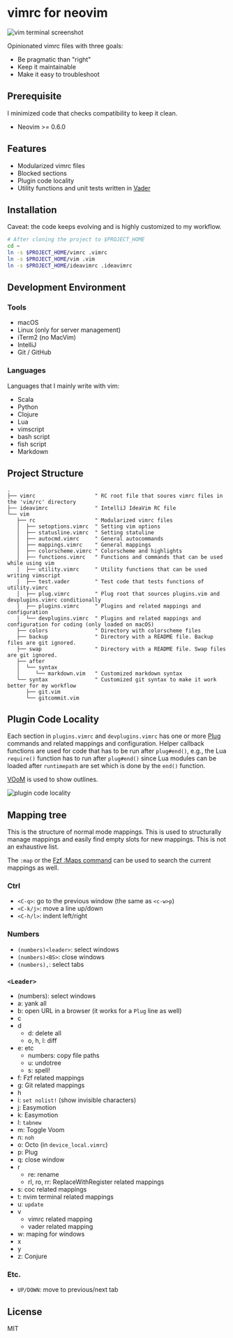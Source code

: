 vimrc for neovim
===

![vim terminal screenshot](/screenshots/vimrc.png)

Opinionated vimrc files with three goals:

* Be pragmatic than "right"
* Keep it maintainable
* Make it easy to troubleshoot

Prerequisite
---

I minimized code that checks compatibility to keep it clean.

* Neovim >= 0.6.0

Features
---

* Modularized vimrc files
* Blocked sections
* Plugin code locality
* Utility functions and unit tests written in [Vader](https://github.com/junegunn/vader.vim)

Installation
---

Caveat: the code keeps evolving and is highly customized to my workflow.

```sh
# After cloning the project to $PROJECT_HOME
cd ~
ln -s $PROJECT_HOME/vimrc .vimrc
ln -s $PROJECT_HOME/vim .vim
ln -s $PROJECT_HOME/ideavimrc .ideavimrc
```

Development Environment
---

### Tools

* macOS
* Linux (only for server management)
* iTerm2 (no MacVim)
* IntelliJ
* Git / GitHub

### Languages

Languages that I mainly write with vim:

* Scala
* Python
* Clojure
* Lua
* vimscript
* bash script
* fish script
* Markdown

Project Structure
---

```vim
.
├── vimrc                   " RC root file that soures vimrc files in the 'vim/rc' directory
├── ideavimrc               " IntelliJ IdeaVim RC file
└── vim
   ├── rc                   " Modularized vimrc files
   │  ├── setoptions.vimrc  " Setting vim options
   │  ├── statusline.vimrc  " Setting statuline
   │  ├── autocmd.vimrc     " General autocommands
   │  ├── mappings.vimrc    " General mappings
   │  ├── colorscheme.vimrc " Colorscheme and highlights
   │  ├── functions.vimrc   " Functions and commands that can be used while using vim
   │  ├── utility.vimrc     " Utility functions that can be used writing vimscript
   │  ├── test.vader        " Test code that tests functions of utility.vimrc
   │  ├── plug.vimrc        " Plug root that sources plugins.vim and devplugins.vimrc conditionally
   │  ├── plugins.vimrc     " Plugins and related mappings and configuration
   │  └── devplugins.vimrc  " Plugins and related mappings and configuration for coding (only loaded on macOS)
   ├── colors               " Directory with colorscheme files
   ├── backup               " Directory with a README file. Backup files are git ignored.
   ├── swap                 " Directory with a README file. Swap files are git ignored.
   ├── after
   │  └── syntax
   │     └── markdown.vim   " Customized markdown syntax
   └── syntax               " Customized git syntax to make it work better for my workflow
      ├── git.vim
      └── gitcommit.vim
```

Plugin Code Locality
---

Each section in `plugins.vimrc` and `devplugins.vimrc` has one or more [Plug](https://github.com/junegunn/vim-plug) commands and related mappings and configuration. Helper callback functions are used for code that has to be run after `plug#end()`, e.g., the Lua `require()` function has to run after `plug#end()` since Lua modules can be loaded after `runtimepath` are set which is done by the `end()` function.

[VOoM](https://github.com/vim-scripts/VOoM) is used to show outlines.

![plugin code locality](/screenshots/plugin-code-locality.png)

Mapping tree
---

This is the structure of normal mode mappings. This is used to structurally manage mappings and easily find empty slots for new mappings. This is not an exhaustive list.

The `:map` or the [Fzf :Maps command](https://github.com/junegunn/fzf.vim#commands) can be used to search the current mappings as well.

### Ctrl

* `<C-q>`: go to the previous window (the same as `<c-w>p`)
* `<C-k/j>`: move a line up/down
* `<C-h/l>`: indent left/right

### Numbers

* `(numbers)<leader>`: select windows
* `(numbers)<BS>`: close windows
* `(numbers),`: select tabs

### `<Leader>`

* (numbers): select windows
* a: yank all
* b: open URL in a browser (it works for a `Plug` line as well)
* c
* d
  * d: delete all
  * o, h, l: diff
* e: etc
  * numbers: copy file paths
  * u: undotree
  * s: spell!
* f: Fzf related mappings
* g: Git related mappings
* h
* i: `set nolist!` (show invisible characters)
* j: Easymotion
* k: Easymotion
* l: `tabnew`
* m: Toggle Voom
* n: `noh`
* o: Octo (in `device_local.vimrc`)
* p: Plug
* q: close window
* r
  * re: rename
  * rl, ro, rr: ReplaceWithRegister related mappings
* s: coc related mappings
* t: nvim terminal related mappings
* u: `update`
* v
  * vimrc related mapping
  * vader related mapping
* w: maping for windows
* x
* y
* z: Conjure

### Etc.

* `UP/DOWN`: move to previous/next tab

License
---

MIT
